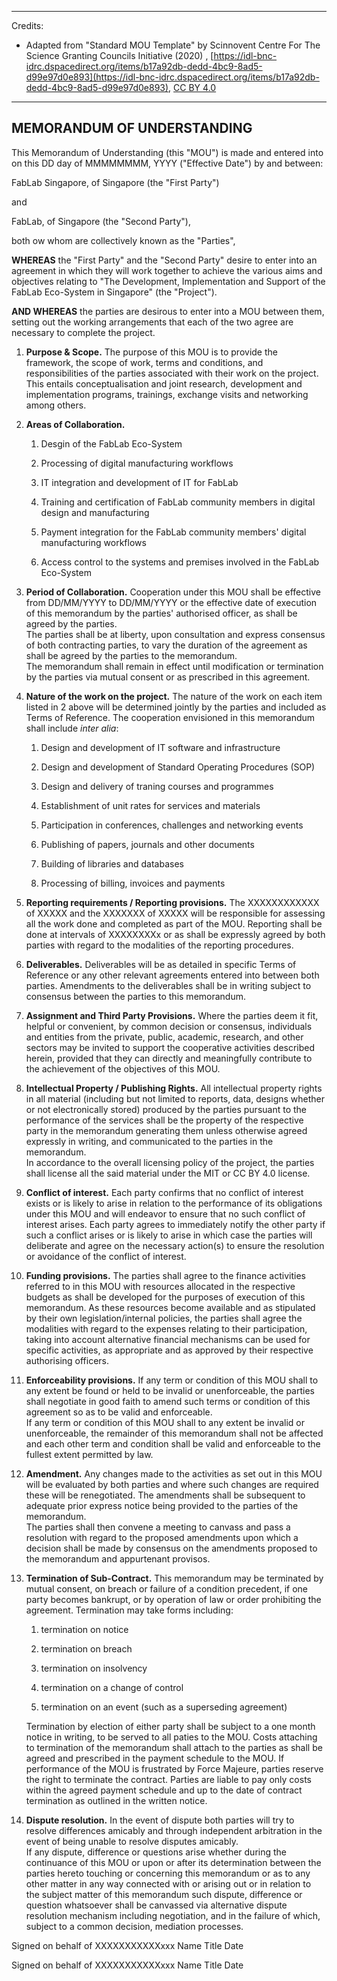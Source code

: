 ----------------------------------------------------------------------------

Credits:

* Adapted from "Standard MOU Template" by Scinnovent Centre For The Science Granting Councils Initiative (2020) , [https://idl-bnc-idrc.dspacedirect.org/items/b17a92db-dedd-4bc9-8ad5-d99e97d0e893](https://idl-bnc-idrc.dspacedirect.org/items/b17a92db-dedd-4bc9-8ad5-d99e97d0e893), [CC BY 4.0](https://creativecommons.org/licenses/by/4.0/)

----------------------------------------------------------------------------

## MEMORANDUM OF UNDERSTANDING

This Memorandum of Understanding (this "MOU") is made and entered into on this DD day of MMMMMMMM, YYYY ("Effective Date") by and between:

FabLab Singapore, of Singapore (the "First Party")

and

FabLab, of Singapore (the "Second Party"),

both ow whom are collectively known as the "Parties",

**WHEREAS** the "First Party" and the "Second Party" desire to enter into an agreement in which they will work together to achieve the various aims and objectives relating to "The Development, Implementation and Support of the FabLab Eco-System in Singapore" (the "Project").

**AND WHEREAS** the parties are desirous to enter into a MOU between them, setting out the working arrangements that each of the two agree are necessary to complete the project.

1. **Purpose & Scope.**
   The purpose of this MOU is to provide the framework, the scope of work, terms and conditions, and responsibilities of the parties associated with their work on the project. This entails conceptualisation and joint research, development and implementation programs, trainings, exchange visits and networking among others.

2. **Areas of Collaboration.**
   
   1. Desgin of the FabLab Eco-System
   
   2. Processing of digital manufacturing workflows
   
   3. IT integration and development of IT for FabLab
   
   4. Training and certification of FabLab community members in digital design and manufacturing
   
   5. Payment integration for the FabLab community members' digital manufacturing workflows
   
   6. Access control to the systems and premises involved in the FabLab Eco-System

3. **Period of Collaboration.**
   Cooperation under this MOU shall be effective from DD/MM/YYYY to DD/MM/YYYY or the effective date of execution of this memorandum by the parties' authorised officer, as shall be agreed by the parties.<br>The parties shall be at liberty, upon consultation and express consensus of both contracting parties, to vary the duration of the agreement as shall be agreed by the parties to the memorandum.<br>The memorandum shall remain in effect until modification or termination by the parties via mutual consent or as prescribed in this agreement.

4. **Nature of the work on the project.**
   The nature of the work on each item listed in 2 above will be determined jointly by the parties and included as Terms of Reference. The cooperation envisioned in this memorandum shall include *inter alia*:
   
   1. Design and development of IT software and infrastructure
   
   2. Design and development of Standard Operating Procedures (SOP)
   
   3. Design and delivery of traning courses and programmes
   
   4. Establishment of unit rates for services and materials
   
   5. Participation in conferences, challenges and networking events
   
   6. Publishing of papers, journals and other documents
   
   7. Building of libraries and databases
   
   8. Processing of billing, invoices and payments

5. **Reporting requirements / Reporting provisions.**
   The XXXXXXXXXXXX of XXXXX and the XXXXXXX of XXXXX will be responsible for assessing all the work done and completed as part of the MOU. Reporting shall be done at intervals of XXXXXXXXx or as shall be expressly agreed by both parties with regard to the modalities of the reporting procedures.

6. **Deliverables.**
   Deliverables will be as detailed in specific Terms of Reference or any other relevant agreements entered into between both parties. Amendments to the deliverables shall be in writing subject to consensus between the parties to this memorandum.

7. **Assignment and Third Party Provisions.**
   Where the parties deem it fit, helpful or convenient, by common decision or consensus, individuals and entities from the private, public, academic, research, and other sectors may be invited to support the cooperative activities described herein, provided that they can directly and meaningfully contribute to the achievement of the objectives of this MOU.

8. **Intellectual Property / Publishing Rights.**
   All intellectual property rights in all material (including but not limited to reports, data, designs whether or not electronically stored) produced by the parties pursuant to the performance of the services shall be the property of the respective party in the memorandum generating them unless otherwise agreed expressly in writing, and communicated to the parties in the memorandum.<br>In accordance to the overall licensing policy of the project, the parties shall license all the said material under the MIT or CC BY 4.0 license.

9. **Conflict of interest.**
   Each party confirms that no conflict of interest exists or is likely to arise in relation to the performance of its obligations under this MOU and will endeavor to ensure that no such conflict of interest arises. Each party agrees to immediately notify the other party if such a conflict arises or is likely to arise in which case the parties will deliberate and agree on the necessary action(s) to ensure the resolution or avoidance of the conflict of interest.

10. **Funding provisions.**
    The parties shall agree to the finance activities referred to in this MOU with resources allocated in the respective budgets as shall be developed for the purposes of execution of this memorandum. As these resources become available and as stipulated by their own legislation/internal policies, the parties shall agree the modalities with regard to the expenses relating to their participation, taking into account alternative financial mechanisms can be used for specific activities, as appropriate and as approved by their respective authorising officers.

11. **Enforceability provisions.**
    If any term or condition of this MOU shall to any extent be found or held to be invalid or unenforceable, the parties shall negotiate in good faith to amend such terms or condition of this agreement so as to be valid and enforceable.<br>If any term or condition of this MOU shall to any extent be invalid or unenforceable, the remainder of this memorandum shall not be affected and each other term and condition shall be valid and enforceable to the fullest extent permitted by law.

12. **Amendment.**
    Any changes made to the activities as set out in this MOU will be evaluated by both parties and where such changes are required these will be renegotiated. The amendments shall be subsequent to adequate prior express notice being provided to the parties of the memorandum.<br>The parties shall then convene a meeting to canvass and pass a resolution with regard to the proposed amendments upon which a decision shall be made by consensus on the amendments proposed to the memorandum and appurtenant provisos.

13. **Termination of Sub-Contract.**
    This memorandum may be terminated by mutual consent, on breach or failure of a condition precedent, if one party becomes bankrupt, or by operation of law or order prohibiting the agreement. Termination may take forms including:
    
    1. termination on notice
    
    2. termination on breach
    
    3. termination on insolvency
    
    4. termination on a change of control
    
    5. termination on an event (such as a superseding agreement)
    
    Termination by election of either party shall be subject to a one month notice in writing, to be served to all paties to the MOU. Costs attaching to termination of the memorandum shall attach to the parties as shall be agreed and prescribed in the payment schedule to the MOU. If performance of the MOU is frustrated by Force Majeure, parties reserve the right to terminate the contract. Parties are liable to pay only costs within the agreed payment schedule and up to the date of contract termination as outlined in the written notice.

14. **Dispute resolution.**
    In the event of dispute both parties will try to resolve differences amicably and through independent arbitration in the event of being unable to resolve disputes amicably.<br>If any dispute, difference or questions arise whether during the continuance of this MOU or upon or after its determination between the parties hereto touching or concerning this memorandum or as to any other matter in any way connected with or arising out or in relation to the subject matter of this memorandum such dispute, difference or question whatsoever shall be canvassed via alternative dispute resolution mechanism including negotiation, and in the failure of which, subject to a common decision, mediation processes.

Signed on behalf of XXXXXXXXXXXxxx
Name
Title
Date

Signed on behalf of XXXXXXXXXXXxxx
Name
Title
Date
